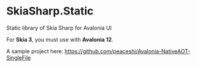 # SkiaSharp.Static

Static library of Skia Sharp for Avalonia UI

For **Skia 3**, you must use with **Avalonia 12**.

A sample project here: <https://github.com/peaceshi/Avalonia-NativeAOT-SingleFile>

